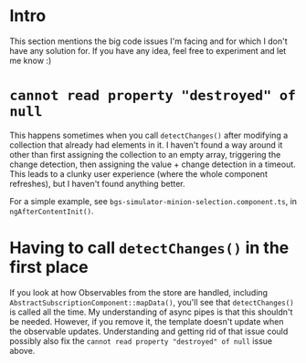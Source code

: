# Intro

This section mentions the big code issues I'm facing and for which I don't have any solution for. If you have any idea, feel free to experiment and let me know :)

# `cannot read property "destroyed" of null`

This happens sometimes when you call `detectChanges()` after modifying a collection that already had elements in it. I haven't found a way around it other than first assigning the collection to an empty array, triggering the change detection, then assigning the value + change detection in a timeout.
This leads to a clunky user experience (where the whole component refreshes), but I haven't found anything better.

For a simple example, see `bgs-simulator-minion-selection.component.ts`, in `ngAfterContentInit()`.

# Having to call `detectChanges()` in the first place

If you look at how Observables from the store are handled, including `AbstractSubscriptionComponent::mapData()`, you'll see that `detectChanges()` is called all the time.
My understanding of async pipes is that this shouldn't be needed. However, if you remove it, the template doesn't update when the observable updates.
Understanding and getting rid of that issue could possibly also fix the `cannot read property "destroyed" of null` issue above.
